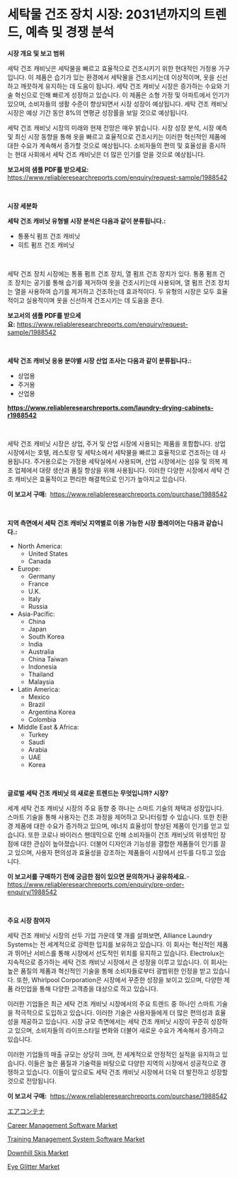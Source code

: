 <p><h1>세탁물 건조 장치 시장: 2031년까지의 트렌드, 예측 및 경쟁 분석</h1></p><p><strong>시장 개요 및 보고 범위</strong></p>
<p><p>세탁 건조 캐비닛은 세탁물을 빠르고 효율적으로 건조시키기 위한 현대적인 가정용 가구입니다. 이 제품은 습기가 있는 환경에서 세탁물을 건조시키는데 이상적이며, 옷을 신선하고 깨끗하게 유지하는 데 도움이 됩니다. 세탁 건조 캐비닛 시장은 증가하는 수요와 기술 혁신으로 인해 빠르게 성장하고 있습니다. 이 제품은 소형 가정 및 아파트에서 인기가 있으며, 소비자들의 생활 수준이 향상되면서 시장 성장이 예상됩니다. 세탁 건조 캐비닛 시장은 예상 기간 동안 8%의 연평균 성장률을 보일 것으로 예상됩니다.</p><p>세탁 건조 캐비닛 시장의 미래와 현재 전망은 매우 밝습니다. 시장 성장 분석, 시장 예측 및 최신 시장 동향을 통해 옷을 빠르고 효율적으로 건조시키는 이러한 혁신적인 제품에 대한 수요가 계속해서 증가할 것으로 예상됩니다. 소비자들의 편의 및 효율성을 중시하는 현대 사회에서 세탁 건조 캐비닛은 더 많은 인기를 얻을 것으로 예상됩니다.</p></p>
<p><strong>보고서의 샘플 PDF를 받으세요:</strong> <a href="https://www.reliableresearchreports.com/enquiry/request-sample/1988542">https://www.reliableresearchreports.com/enquiry/request-sample/1988542</a></p>
<p>&nbsp;</p>
<p><strong>시장 세분화</strong></p>
<p><strong>세탁 건조 캐비닛 유형별 시장 분석은 다음과 같이 분류됩니다.:</strong></p>
<p><ul><li>통풍식 펌프 건조 캐비닛</li><li>히트 펌프 건조 캐비닛</li></ul></p>
<p>&nbsp;</p>
<p><p>세탁 건조 장치 시장에는 통풍 펌프 건조 장치, 열 펌프 건조 장치가 있다. 통풍 펌프 건조 장치는 공기를 통해 습기를 제거하여 옷을 건조시키는데 사용되며, 열 펌프 건조 장치는 열을 사용하여 습기를 제거하고 건조하는데 효과적이다. 두 유형의 시장은 모두 효율적이고 실용적이며 옷을 신선하게 건조시키는 데 도움을 준다.</p></p>
<p><strong>보고서의 샘플 PDF를 받으세요:</strong>&nbsp;<a href="https://www.reliableresearchreports.com/enquiry/request-sample/1988542">https://www.reliableresearchreports.com/enquiry/request-sample/1988542</a></p>
<p>&nbsp;</p>
<p><strong> 세탁 건조 캐비닛 응용 분야별 시장 산업 조사는 다음과 같이 분류됩니다.:</strong></p>
<p><ul><li>상업용</li><li>주거용</li><li>산업용</li></ul></p>
<p><strong><a href="https://www.reliableresearchreports.com/laundry-drying-cabinets-r1988542">https://www.reliableresearchreports.com/laundry-drying-cabinets-r1988542</a></strong></p>
<p>&nbsp;</p>
<p><p>세탁 건조 캐비닛 시장은 상업, 주거 및 산업 시장에 사용되는 제품을 포함합니다. 상업 시장에서는 호텔, 레스토랑 및 세탁소에서 세탁물을 빠르고 효율적으로 건조하는 데 사용됩니다. 주거용으로는 가정용 세탁실에서 사용되며, 산업 시장에서는 섬유 및 의복 제조 업체에서 대량 생산과 품질 향상을 위해 사용됩니다. 이러한 다양한 시장에서 세탁 건조 캐비닛은 효율적이고 편리한 해결책으로 인기가 높아지고 있습니다.</p></p>
<p><strong>이 보고서 구매:</strong>&nbsp; <a href="https://www.reliableresearchreports.com/purchase/1988542">https://www.reliableresearchreports.com/purchase/1988542</a></p>
<p>&nbsp;</p>
<p><strong>지역 측면에서 세탁 건조 캐비닛 지역별로 이용 가능한 시장 플레이어는 다음과 같습니다.:</strong></p>
<p><ul>
    <li>
        North America:
        <ul>
            <li>United States</li>
            <li>Canada</li>
        </ul>
    </li>
    <li>
        Europe:
        <ul>
            <li>Germany</li>
            <li>France</li>
            <li>U.K.</li>
            <li>Italy</li>
            <li>Russia</li>
        </ul>
    </li>
    <li>
        Asia-Pacific:
        <ul>
            <li>China</li>
            <li>Japan</li>
            <li>South Korea</li>
            <li>India</li>
            <li>Australia</li>
            <li>China Taiwan</li>
            <li>Indonesia</li>
            <li>Thailand</li>
            <li>Malaysia</li>
        </ul>
    </li>
    <li>
        Latin America:
        <ul>
            <li>Mexico</li>
            <li>Brazil</li>
            <li>Argentina Korea</li>
            <li>Colombia</li>
        </ul>
    </li>
    <li>
        Middle East & Africa:
        <ul>
            <li>Turkey</li>
            <li>Saudi</li>
            <li>Arabia</li>
            <li>UAE</li>
            <li>Korea</li>
        </ul>
    </li>
    </ul></p>
<p>&nbsp;</p>
<p><strong>글로벌 세탁 건조 캐비닛 의 새로운 트렌드는 무엇입니까? 시장?</strong></p>
<p><p>세계 세탁 건조 캐비닛 시장의 주요 동향 중 하나는 스마트 기술의 채택과 성장입니다. 스마트 기술을 통해 사용자는 건조 과정을 제어하고 모니터링할 수 있습니다. 또한 친환경 제품에 대한 수요가 증가하고 있으며, 에너지 효율성이 향상된 제품이 인기를 얻고 있습니다. 또한 코로나 바이러스 팬데믹으로 인해 소비자들이 건조 캐비닛의 위생적인 장점에 대한 관심이 높아졌습니다. 더불어 디자인과 기능성을 결합한 제품들이 인기를 끌고 있으며, 사용자 편의성과 효율성을 강조하는 제품들이 시장에서 선두를 다투고 있습니다.</p></p>
<p><strong>이 보고서를 구매하기 전에 궁금한 점이 있으면 문의하거나 공유하세요.</strong>- <a href="https://www.reliableresearchreports.com/enquiry/pre-order-enquiry/1988542">https://www.reliableresearchreports.com/enquiry/pre-order-enquiry/1988542</a></p>
<p>&nbsp;</p>
<p><strong>주요 시장 참여자</strong></p>
<p><p>세탁 건조 캐비닛 시장의 선두 기업 가운데 몇 개를 살펴보면, Alliance Laundry Systems는 전 세계적으로 강력한 입지를 보유하고 있습니다. 이 회사는 혁신적인 제품과 뛰어난 서비스를 통해 시장에서 선도적인 위치를 유지하고 있습니다. Electrolux는 지속적으로 증가하는 세탁 건조 캐비닛 시장에서 큰 성장을 이루고 있습니다. 이 회사는 높은 품질의 제품과 혁신적인 기술을 통해 소비자들로부터 광범위한 인정을 받고 있습니다. 또한, Whirlpool Corporation은 시장에서 꾸준한 성장을 보이고 있으며, 다양한 제품 라인업을 통해 다양한 고객층을 대상으로 하고 있습니다.</p><p>이러한 기업들은 최근 세탁 건조 캐비닛 시장에서의 주요 트렌드 중 하나인 스마트 기술을 적극적으로 도입하고 있습니다. 이러한 기술은 사용자들에게 더 많은 편의성과 효율성을 제공하고 있습니다. 시장 규모 측면에서는 세탁 건조 캐비닛 시장이 꾸준히 성장하고 있으며, 소비자들의 라이프스타일 변화와 더불어 새로운 수요가 계속해서 증가하고 있습니다.</p><p>이러한 기업들의 매출 규모는 상당히 크며, 전 세계적으로 안정적인 실적을 유지하고 있습니다. 이들은 높은 품질과 기술력을 바탕으로 다양한 지역의 시장에서 성공적으로 경쟁하고 있습니다. 이들이 앞으로도 세탁 건조 캐비닛 시장에서 더욱 더 발전하고 성장할 것으로 전망됩니다.</p></p>
<p><strong>이 보고서 구매:</strong>&nbsp;&nbsp;<a href="https://www.reliableresearchreports.com/purchase/1988542">https://www.reliableresearchreports.com/purchase/1988542</a></p>
<p><p><a href="https://github.com/zjkmgcs938405/Market-Research-Report-List-2/blob/main/634577254319.md">エアコンテナ</a></p><p><a href="https://github.com/luckyshygirl/Market-Research-Report-List-4/blob/main/career-management-software-market.md">Career Management Software Market</a></p><p><a href="https://github.com/vimar16th/Market-Research-Report-List-4/blob/main/training-management-system-software-market.md">Training Management System Software Market</a></p><p><a href="https://www.linkedin.com/pulse/downhill-skis-market-furnishes-information-share-trends-growth-dtz4f?trackingId=W91bySIVvu3LQQuqlkGtFg%3D%3D">Downhill Skis Market</a></p><p><a href="https://www.linkedin.com/pulse/decoding-eye-glitter-market-metrics-share-trends-growth-patterns-qh9lf?trackingId=8jKNpXn9MwuGOsHGMY8CiQ%3D%3D">Eye Glitter Market</a></p></p>